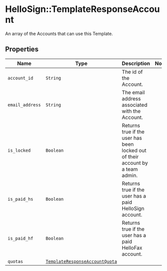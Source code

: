 # HelloSign::TemplateResponseAccount

An array of the Accounts that can use this Template.

## Properties

| Name | Type | Description | Notes |
| ---- | ---- | ----------- | ----- |
| `account_id` | ```String``` |  The id of the Account.  |  |
| `email_address` | ```String``` |  The email address associated with the Account.  |  |
| `is_locked` | ```Boolean``` |  Returns true if the user has been locked out of their account by a team admin.  |  |
| `is_paid_hs` | ```Boolean``` |  Returns true if the user has a paid HelloSign account.  |  |
| `is_paid_hf` | ```Boolean``` |  Returns true if the user has a paid HelloFax account.  |  |
| `quotas` | [```TemplateResponseAccountQuota```](TemplateResponseAccountQuota.md) |    |  |

